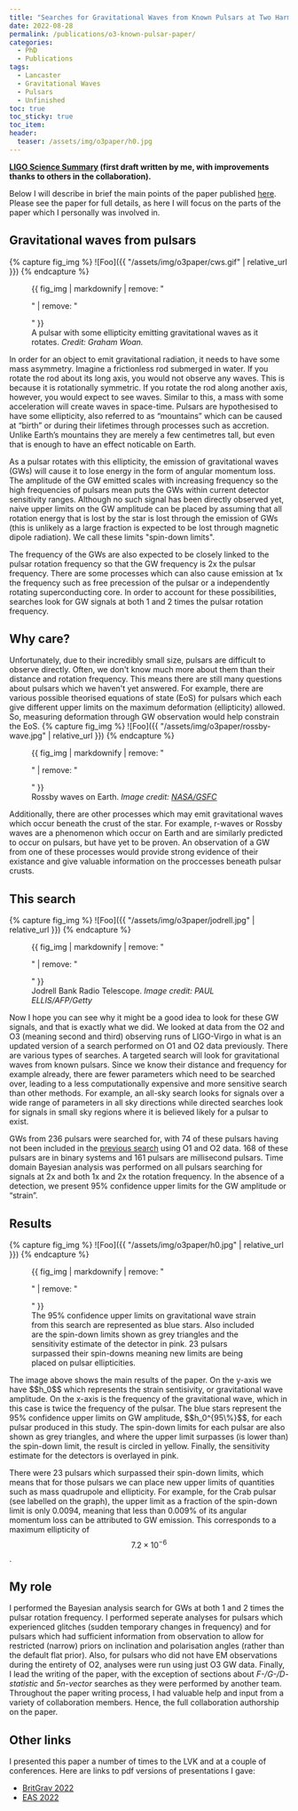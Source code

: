 ```yaml
---
title: "Searches for Gravitational Waves from Known Pulsars at Two Harmonics in the Second and Third LIGO-Virgo Observing Runs"
date: 2022-08-28
permalink: /publications/o3-known-pulsar-paper/
categories:
  - PhD
  - Publications
tags:
  - Lancaster
  - Gravitational Waves
  - Pulsars
  - Unfinished
toc: true
toc_sticky: true
toc_item: 
header:
  teaser: /assets/img/o3paper/h0.jpg
---
```

<script src="https://polyfill.io/v3/polyfill.min.js?features=es6"></script>
<script src="https://cdn.mathjax.org/mathjax/latest/MathJax.js?config=TeX-AMS-MML_HTMLorMML" type="text/javascript"></script>
**[LIGO Science Summary](https://www.ligo.org/science/Publication-O3KnownPulsars/) (first draft written by me, with improvements thanks to others in the collaboration).**

Below I will describe in brief the main points of the paper published [here](https://ui.adsabs.harvard.edu/abs/2022ApJ...935....1A/abstract). Please see the paper for full details, as here I will focus on the parts of the paper which I personally was involved in.

## Gravitational waves from pulsars

{% capture fig_img %}
![Foo]({{ "/assets/img/o3paper/cws.gif" | relative_url }})
{% endcapture %}
<figure>
  {{ fig_img | markdownify | remove: "<p>" | remove: "</p>" }}
  <figcaption>A pulsar with some ellipticity emitting gravitational waves as it rotates. <i>Credit: Graham Woan.</i></figcaption>
</figure>
In order for an object to emit gravitational radiation, it needs to have some mass asymmetry. Imagine a frictionless rod submerged in water. If you rotate the rod about its long axis, you would not observe any waves. This is because it is rotationally symmetric. If you rotate the rod along another axis, however, you would expect to see waves. Similar to this, a mass with some acceleration will create waves in space-time. Pulsars are hypothesised to have some ellipticity, also referred to as “mountains” which can be caused at “birth” or during their lifetimes through processes such as accretion. Unlike Earth’s mountains they are merely a few centimetres tall, but even that is enough to have an effect noticable on Earth.

As a pulsar rotates with this ellipticity, the emission of gravitational waves (GWs) will cause it to lose energy in the form of angular momentum loss. The amplitude of the GW emitted scales with increasing frequency so the high frequencies of pulsars mean puts the GWs within current detector sensitivity ranges. Although no such signal has been directly observed yet, naive upper limits on the GW amplitude can be placed by assuming that all rotation energy that is lost by the star is lost through the emission of GWs (this is unlikely as a large fraction is expected to be lost through magnetic dipole radiation). We call these limits "spin-down limits".

The frequency of the GWs are also expected to be closely linked to the pulsar rotation frequency so that the GW frequency is 2x the pulsar frequency. There are some processes which can also cause emission at 1x the frequency such as free precession of the pulsar or a independently rotating superconducting core. In order to account for these possibilities, searches look for GW signals at both 1 and 2 times the pulsar rotation frequency.

## Why care? 

Unfortunately, due to their incredibly small size, pulsars are difficult to observe directly. Often, we don't know much more about them than their distance and rotation frequency. This means there are still many questions about pulsars which we haven't yet answered. For example, there are various possible theorised equations of state (EoS) for pulsars which each give different upper limits on the maximum deformation (ellipticity) allowed. So, measuring deformation through GW observation would help constrain the EoS. 
{% capture fig_img %}
![Foo]({{ "/assets/img/o3paper/rossby-wave.jpg" | relative_url }})
{% endcapture %}
<figure>
  {{ fig_img | markdownify | remove: "<p>" | remove: "</p>" }}
  <figcaption>Rossby waves on Earth. <i>Image credit: <a href="[url](https://oceanservice.noaa.gov/facts/rossby-wave.html)">NASA/GSFC</a></i></figcaption>
</figure>
Additionally, there are other processes which may emit gravitational waves which occur beneath the crust of the star. For example, r-waves or Rossby waves are a phenomenon which occur on Earth and are similarly predicted to occur on pulsars, but have yet to be proven. An observation of a GW from one of these processes would provide strong evidence of their existance and give valuable information on the proccesses beneath pulsar crusts.

## This search
{% capture fig_img %}
![Foo]({{ "/assets/img/o3paper/jodrell.jpg" | relative_url }})
{% endcapture %}
<figure>
  {{ fig_img | markdownify | remove: "<p>" | remove: "</p>" }}
  <figcaption>Jodrell Bank Radio Telescope. <i>Image credit: PAUL ELLIS/AFP/Getty</i></figcaption>
</figure>
Now I hope you can see why it might be a good idea to look for these GW signals, and that is exactly what we did. We looked at data from the O2 and O3 (meaning second and third) observing runs of LIGO-Virgo in what is an updated version of a search performed on O1 and O2 data previously. There are various types of searches. A targeted search will look for gravitational waves from known pulsars. Since we know their distance and frequency for example already, there are fewer parameters which need to be searched over, leading to a less computationally expensive and more sensitive search than other methods. For example, an all-sky search looks for signals over a wide range of parameters in all sky directions while directed searches look for signals in small sky regions where it is believed likely for a pulsar to exist.

GWs from 236 pulsars were searched for, with 74 of these pulsars having not been included in the [previous search](https://iopscience.iop.org/article/10.3847/1538-4357/ab20cb) using O1 and O2 data. 168 of these pulsars are in binary systems and 161 pulsars are millisecond pulsars. Time domain Bayesian analysis was performed on all pulsars searching for signals at 2x and both 1x and 2x the rotation frequency. In the absence of a detection, we present 95% confidence upper limits for the GW amplitude or “strain”.

## Results
{% capture fig_img %}
![Foo]({{ "/assets/img/o3paper/h0.jpg" | relative_url }})
{% endcapture %}
<figure>
  {{ fig_img | markdownify | remove: "<p>" | remove: "</p>" }}
  <figcaption>The 95% confidence upper limits on gravitational wave strain from this search are represented as blue stars. Also included are the spin-down limits shown as grey triangles and the sensitivity estimate of the detector in pink. 23 pulsars surpassed their spin-downs meaning new limits are being placed on pulsar ellipticities.</figcaption>
</figure>
The image above shows the main results of the paper. On the y-axis we have $$h_0$$ which represents the strain sentisivity, or gravitational wave amplitude. On the x-axis is the frequency of the gravitational wave, which in this case is twice the frequency of the pulsar. The blue stars represent the 95% confidence upper limits on GW amplitude, $$h_0^{95\%}$$, for each pulsar produced in this study. The spin-down limits for each pulsar are also shown as grey triangles, and where the upper limit surpasses (is lower than) the spin-down limit, the result is circled in yellow. Finally, the sensitivity estimate for the detectors is overlayed in pink. 

There were 23 pulsars which surpassed their spin-down limits, which means that for those pulsars we can place new upper limits of quantities such as mass quadrupole and ellipticity. For example, for the Crab pulsar (see labelled on the graph), the upper limit as a fraction of the spin-down limit is only 0.0094, meaning that less than 0.009% of its angular momentum loss can be attributed to GW emission. This corresponds to a maximum ellipticity of $$7.2\times10^{-6}$$. 

## My role

I performed the Bayesian analysis search for GWs at both 1 and 2 times the pulsar rotation frequency. I performed seperate analyses for pulsars which experienced glitches (sudden temporary changes in frequency) and for pulsars which had sufficient information from observation to allow for restricted (narrow) priors on inclination and polarisation angles (rather than the default flat prior). Also, for pulsars who did not have EM observations during the entirety of O2, analyses were run using just O3 GW data. Finally, I lead the writing of the paper, with the exception of sections about *F-/G-/D- statistic* and *5n-vector* searches as they were performed by another team. Throughout the paper writing process, I had valuable help and input from a variety of collaboration members. Hence, the full collaboration authorship on the paper.

## Other links

I presented this paper a number of times to the LVK and at a couple of conferences. Here are links to pdf versions of presentations I gave:
  - [BritGrav 2022]()
  - [EAS 2022](/assets/pdfs/EAS-2022.pdf)
